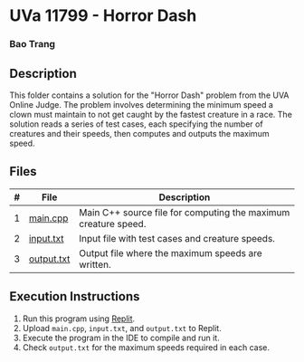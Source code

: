 # UVa 11799 - Horror Dash
### Bao Trang

## Description

This folder contains a solution for the "Horror Dash" problem from the UVA Online Judge. The problem involves determining the minimum speed a clown must maintain to not get caught by the fastest creature in a race. The solution reads a series of test cases, each specifying the number of creatures and their speeds, then computes and outputs the maximum speed.

## Files

|   #   | File                         | Description                                                 |
| :---: | ---------------------------- | ----------------------------------------------------------- |
|   1   | [main.cpp](https://github.com/baogtrang/4883-Prog-Tech/blob/main/Assignments/A04/P11799/main.cpp)       | Main C++ source file for computing the maximum creature speed. |
|   2   | [input.txt](https://github.com/baogtrang/4883-Prog-Tech/blob/main/Assignments/A04/P11799/input.txt)     | Input file with test cases and creature speeds.      |
|   3   | [output.txt](https://github.com/baogtrang/4883-Prog-Tech/blob/main/Assignments/A04/P11799/output.txt)   | Output file where the maximum speeds are written.           |


## Execution Instructions

1. Run this program using [Replit](https://replit.com/~).
2. Upload `main.cpp`, `input.txt`, and `output.txt` to Replit.
3. Execute the program in the IDE to compile and run it.
4. Check `output.txt` for the maximum speeds required in each case.



